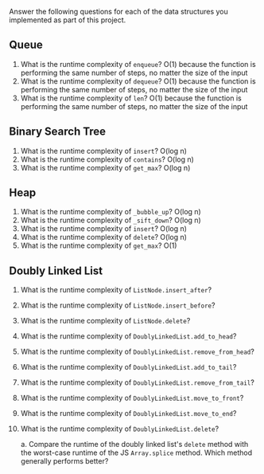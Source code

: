 Answer the following questions for each of the data structures you implemented as part of this project.

## Queue

1. What is the runtime complexity of `enqueue`?
    O(1) because the function is performing the same number of steps, no matter the size of the input
2. What is the runtime complexity of `dequeue`?
    O(1) because the function is performing the same number of steps, no matter the size of the input
3. What is the runtime complexity of `len`?
    O(1) because the function is performing the same number of steps, no matter the size of the input

## Binary Search Tree

1. What is the runtime complexity of `insert`? 
    O(log n)
2. What is the runtime complexity of `contains`?
    O(log n)
3. What is the runtime complexity of `get_max`? 
    O(log n)

## Heap

1. What is the runtime complexity of `_bubble_up`?
    O(log n)
2. What is the runtime complexity of `_sift_down`?
    O(log n)
3. What is the runtime complexity of `insert`?
    O(log n)
4. What is the runtime complexity of `delete`?
    O(log n)
5. What is the runtime complexity of `get_max`?
    O(1)

## Doubly Linked List

1. What is the runtime complexity of `ListNode.insert_after`?

2. What is the runtime complexity of `ListNode.insert_before`?

3. What is the runtime complexity of `ListNode.delete`?

4. What is the runtime complexity of `DoublyLinkedList.add_to_head`?

5. What is the runtime complexity of `DoublyLinkedList.remove_from_head`?

6. What is the runtime complexity of `DoublyLinkedList.add_to_tail`?

7. What is the runtime complexity of `DoublyLinkedList.remove_from_tail`?

8. What is the runtime complexity of `DoublyLinkedList.move_to_front`?

9. What is the runtime complexity of `DoublyLinkedList.move_to_end`?

10. What is the runtime complexity of `DoublyLinkedList.delete`?

    a. Compare the runtime of the doubly linked list's `delete` method with the worst-case runtime of the JS `Array.splice` method. Which method generally performs better?
